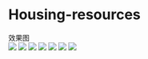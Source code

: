 # Housing-resources
效果图    
![](http://chuantu.biz/t5/23/1469687634x3738746595.jpg) 
![](http://chuantu.biz/t5/23/1469692005x3738746523.jpg) 
![](http://chuantu.biz/t5/23/1469692041x3738746523.jpg) 
![](http://chuantu.biz/t5/23/1469692105x3738746523.jpg) 
![](http://chuantu.biz/t5/23/1469692142x3738746523.jpg) 
![](http://chuantu.biz/t5/23/1469692174x3738746523.jpg) 
![](http://chuantu.biz/t5/23/1469692200x3738746523.jpg)  
